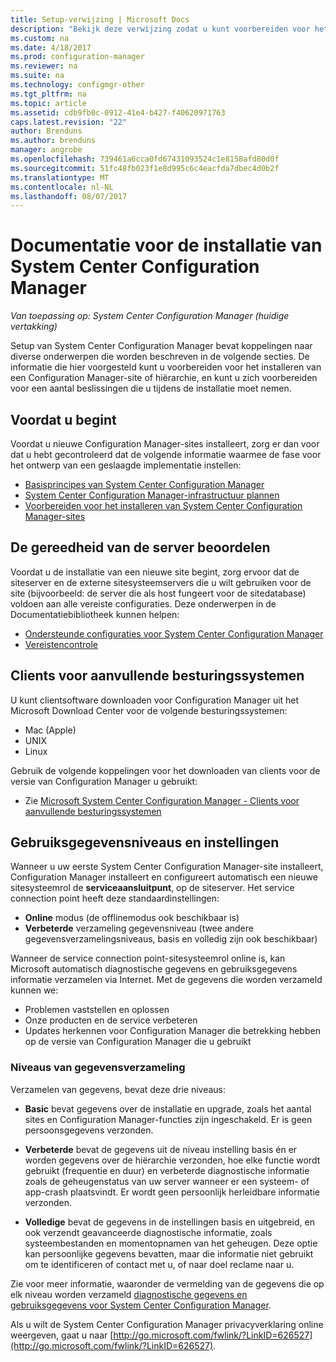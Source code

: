 ```yaml
---
title: Setup-verwijzing | Microsoft Docs
description: "Bekijk deze verwijzing zodat u kunt voorbereiden voor het installeren van een Configuration Manager-site of hiërarchie."
ms.custom: na
ms.date: 4/18/2017
ms.prod: configuration-manager
ms.reviewer: na
ms.suite: na
ms.technology: configmgr-other
ms.tgt_pltfrm: na
ms.topic: article
ms.assetid: cdb9fb0c-0912-41e4-b427-f40620971763
caps.latest.revision: "22"
author: Brenduns
ms.author: brenduns
manager: angrobe
ms.openlocfilehash: 739461a6cca0fd67431093524c1e8158afd80d0f
ms.sourcegitcommit: 51fc48fb023f1e8d995c6c4eacfda7dbec4d0b2f
ms.translationtype: MT
ms.contentlocale: nl-NL
ms.lasthandoff: 08/07/2017
---
```

# <a name="reference-for-system-center-configuration-manager-setup"></a>Documentatie voor de installatie van System Center Configuration Manager

*Van toepassing op: System Center Configuration Manager (huidige vertakking)*

Setup van System Center Configuration Manager bevat koppelingen naar diverse onderwerpen die worden beschreven in de volgende secties. De informatie die hier voorgesteld kunt u voorbereiden voor het installeren van een Configuration Manager-site of hiërarchie, en kunt u zich voorbereiden voor een aantal beslissingen die u tijdens de installatie moet nemen.  


##  <a name="bkmk_start"></a> Voordat u begint  
Voordat u nieuwe Configuration Manager-sites installeert, zorg er dan voor dat u hebt gecontroleerd dat de volgende informatie waarmee de fase voor het ontwerp van een geslaagde implementatie instellen:  

-   [Basisprincipes van System Center Configuration Manager](../../../../core/understand/fundamentals.md)  
-   [System Center Configuration Manager-infrastructuur plannen](../../../plan-design/network/configure-firewalls-ports-domains.md)  
-   [Voorbereiden voor het installeren van System Center Configuration Manager-sites](prepare-to-install-sites.md)  

##  <a name="bkmk_assess"></a> De gereedheid van de server beoordelen  
Voordat u de installatie van een nieuwe site begint, zorg ervoor dat de siteserver en de externe sitesysteemservers die u wilt gebruiken voor de site (bijvoorbeeld: de server die als host fungeert voor de sitedatabase) voldoen aan alle vereiste configuraties. Deze onderwerpen in de Documentatiebibliotheek kunnen helpen:  

-   [Ondersteunde configuraties voor System Center Configuration Manager](../../../../core/plan-design/configs/supported-configurations.md)  
-   [Vereistencontrole](prerequisite-checker.md)  

##  <a name="bkmk_Addclients"></a> Clients voor aanvullende besturingssystemen  
U kunt clientsoftware downloaden voor Configuration Manager uit het Microsoft Download Center voor de volgende besturingssystemen:  

-   Mac (Apple)  
-   UNIX  
-   Linux  

Gebruik de volgende koppelingen voor het downloaden van clients voor de versie van Configuration Manager u gebruikt:  

-   Zie [Microsoft System Center Configuration Manager - Clients voor aanvullende besturingssystemen](http://www.microsoft.com/download/details.aspx?id=47719)  

##  <a name="bkmk_usage"></a> Gebruiksgegevensniveaus en instellingen  
Wanneer u uw eerste System Center Configuration Manager-site installeert, Configuration Manager installeert en configureert automatisch een nieuwe sitesysteemrol de **serviceaansluitpunt**, op de siteserver. Het service connection point heeft deze standaardinstellingen:  

-   **Online** modus (de offlinemodus ook beschikbaar is)  
-   **Verbeterde** verzameling gegevensniveau (twee andere gegevensverzamelingsniveaus, basis en volledig zijn ook beschikbaar)  

Wanneer de service connection point-sitesysteemrol online is, kan Microsoft automatisch diagnostische gegevens en gebruiksgegevens informatie verzamelen via Internet. Met de gegevens die worden verzameld kunnen we:  

-   Problemen vaststellen en oplossen  
-   Onze producten en de service verbeteren  
-   Updates herkennen voor Configuration Manager die betrekking hebben op de versie van Configuration Manager die u gebruikt  

### <a name="levels-of-data-collection"></a>Niveaus van gegevensverzameling  
Verzamelen van gegevens, bevat deze drie niveaus:

-   **Basic** bevat gegevens over de installatie en upgrade, zoals het aantal sites en Configuration Manager-functies zijn ingeschakeld. Er is geen persoonsgegevens verzonden.  

-   **Verbeterde** bevat de gegevens uit de niveau instelling basis én er worden gegevens over de hiërarchie verzonden, hoe elke functie wordt gebruikt (frequentie en duur) en verbeterde diagnostische informatie zoals de geheugenstatus van uw server wanneer er een systeem- of app-crash plaatsvindt. Er wordt geen persoonlijk herleidbare informatie verzonden.  

-   **Volledige** bevat de gegevens in de instellingen basis en uitgebreid, en ook verzendt geavanceerde diagnostische informatie, zoals systeembestanden en momentopnamen van het geheugen. Deze optie kan persoonlijke gegevens bevatten, maar die informatie niet gebruikt om te identificeren of contact met u, of naar doel reclame naar u.  

Zie voor meer informatie, waaronder de vermelding van de gegevens die op elk niveau worden verzameld [diagnostische gegevens en gebruiksgegevens voor System Center Configuration Manager](../../../../core/plan-design/diagnostics/diagnostics-and-usage-data.md).  

Als u wilt de System Center Configuration Manager privacyverklaring online weergeven, gaat u naar [http://go.microsoft.com/fwlink/?LinkID=626527](http://go.microsoft.com/fwlink/?LinkID=626527).
